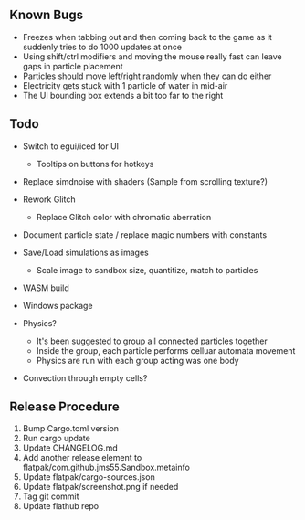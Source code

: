 ## Known Bugs
* Freezes when tabbing out and then coming back to the game as it suddenly tries to do 1000 updates at once
* Using shift/ctrl modifiers and moving the mouse really fast can leave gaps in particle placement
* Particles should move left/right randomly when they can do either
* Electricity gets stuck with 1 particle of water in mid-air
* The UI bounding box extends a bit too far to the right

## Todo
* Switch to egui/iced for UI
    * Tooltips on buttons for hotkeys
* Replace simdnoise with shaders (Sample from scrolling texture?)
* Rework Glitch
    * Replace Glitch color with chromatic aberration

* Document particle state / replace magic numbers with constants
* Save/Load simulations as images
    * Scale image to sandbox size, quantitize, match to particles
* WASM build

* Windows package
* Physics?
    * It's been suggested to group all connected particles together
    * Inside the group, each particle performs celluar automata movement
    * Physics are run with each group acting was one body
* Convection through empty cells?

## Release Procedure
1. Bump Cargo.toml version
2. Run cargo update
3. Update CHANGELOG.md
4. Add another release element to flatpak/com.github.jms55.Sandbox.metainfo
5. Update flatpak/cargo-sources.json
6. Update flatpak/screenshot.png if needed
7. Tag git commit
8. Update flathub repo
